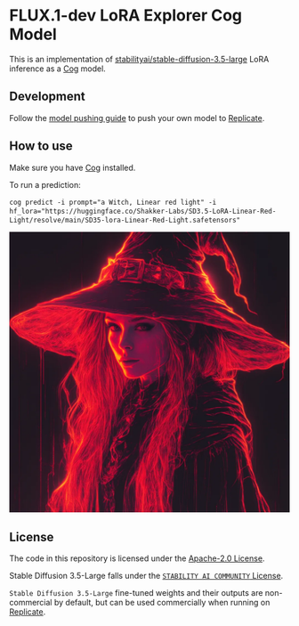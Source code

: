 # FLUX.1-dev LoRA Explorer Cog Model

This is an implementation of [stabilityai/stable-diffusion-3.5-large](https://huggingface.co/stabilityai/stable-diffusion-3.5-large) LoRA inference as a [Cog](https://github.com/replicate/cog) model.


## Development

Follow the [model pushing guide](https://replicate.com/docs/guides/push-a-model) to push your own model to [Replicate](https://replicate.com).


## How to use

Make sure you have [Cog](https://github.com/replicate/cog) installed.

To run a prediction:

    cog predict -i prompt="a Witch, Linear red light" -i hf_lora="https://huggingface.co/Shakker-Labs/SD3.5-LoRA-Linear-Red-Light/resolve/main/SD35-lora-Linear-Red-Light.safetensors"

![output](output.0.png)


## License

The code in this repository is licensed under the [Apache-2.0 License](LICENSE).

Stable Diffusion 3.5-Large falls under the [`STABILITY AI COMMUNITY` License](https://huggingface.co/stabilityai/stable-diffusion-3.5-large/blob/main/LICENSE.md).

`Stable Diffusion 3.5-Large` fine-tuned weights and their outputs are non-commercial by default, but can be used commercially when running on [Replicate](https://replicate.com).
